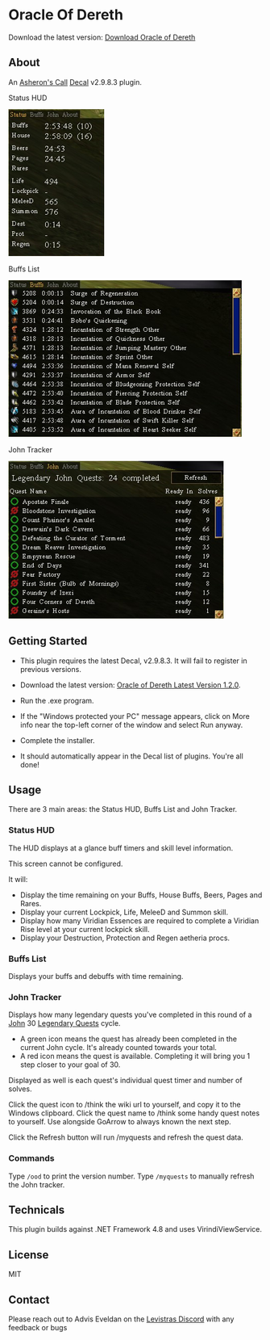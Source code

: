 ﻿# Oracle Of Dereth

Download the latest version: [Download Oracle of Dereth](https://github.com/advis61/OracleOfDereth/releases/download/1.2.0/OracleOfDerethInstaller-1.2.0.0.exe)

## About

An [Asheron's Call](https://emulator.ac/how-to-play/) [Decal](https://decaldev.com/) v2.9.8.3 plugin.

Status HUD

![Status HUD](./docs/Status.png)

Buffs List

![Buffs List](./docs/Buffs.png)

John Tracker

![John Tracker](./docs/John.png)

## Getting Started
- This plugin requires the latest Decal, v2.9.8.3. It will fail to register in previous versions.

- Download the latest version: [Oracle of Dereth Latest Version 1.2.0](https://github.com/advis61/OracleOfDereth/releases/download/1.2.0/OracleOfDerethInstaller-1.2.0.0.exe).

- Run the .exe program.

- If the "Windows protected your PC" message appears, click on More info near the top-left corner of the window and select Run anyway.

- Complete the installer.

- It should automatically appear in the Decal list of plugins. You're all done!

## Usage

There are 3 main areas: the Status HUD, Buffs List and John Tracker.

### Status HUD

The HUD displays at a glance buff timers and skill level information.

This screen cannot be configured.

It will:

- Display the time remaining on your Buffs, House Buffs, Beers, Pages and Rares.
- Display your current Lockpick, Life, MeleeD and Summon skill.
- Display how many Viridian Essences are required to complete a Viridian Rise level at your current lockpick skill.
- Display your Destruction, Protection and Regen aetheria procs.

### Buffs List

Displays your buffs and debuffs with time remaining.

### John Tracker

Displays how many legendary quests you've completed in this round of a [John](https://acportalstorm.com/wiki/John) 30 [Legendary Quests](https://acportalstorm.com/wiki/Legendary_Quests) cycle.

- A green icon means the quest has already been completed in the current John cycle. It's already counted towards your total.
- A red icon means the quest is available. Completing it will bring you 1 step closer to your goal of 30.

Displayed as well is each quest's individual quest timer and number of solves.

Click the quest icon to /think the wiki url to yourself, and copy it to the Windows clipboard.
Click the quest name to /think some handy quest notes to yourself. Use alongside GoArrow to always known the next step.

Click the Refresh button will run /myquests and refresh the quest data.

### Commands

Type `/ood` to print the version number.
Type `/myquests` to manually refresh the John tracker.

## Technicals

This plugin builds against .NET Framework 4.8 and uses VirindiViewService.

## License

MIT

## Contact

Please reach out to Advis Eveldan on the [Levistras Discord](https://discord.gg/VwbWHskR) with any feedback or bugs
